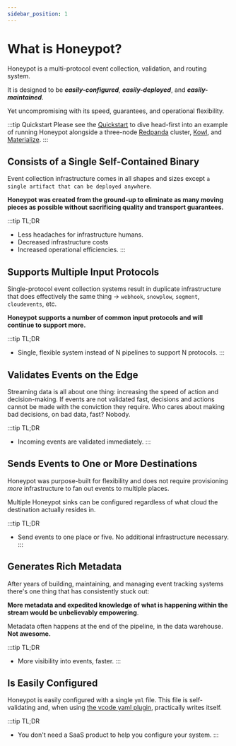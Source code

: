 ```yaml
---
sidebar_position: 1
---
```


# What is Honeypot?


Honeypot is a multi-protocol event collection, validation, and routing system.

It is designed to be ***easily-configured***, ***easily-deployed***, and ***easily-maintained***.

Yet uncompromising with its speed, guarantees, and operational flexibility. 


:::tip Quickstart
Please see the [Quickstart](/docs/examples/quickstart) to dive head-first into an example of running Honeypot alongside a three-node [Redpanda](https://github.com/redpanda-data/) cluster, [Kowl](https://github.com/cloudhut/kowl/), and [Materialize](https://github.com/MaterializeInc/materialize).
:::


## Consists of a Single Self-Contained Binary

Event collection infrastructure comes in all shapes and sizes except `a single artifact that can be deployed anywhere`.


**Honeypot was created from the ground-up to eliminate as many moving pieces as possible without sacrificing quality and transport guarantees.**


:::tip TL;DR
- Less headaches for infrastructure humans.
- Decreased infrastructure costs
- Increased operational efficiencies.
:::



## Supports Multiple Input Protocols

Single-protocol event collection systems result in duplicate infrastructure that does effectively the same thing -> `webhook`, `snowplow`, `segment`, `cloudevents`, etc.

**Honeypot supports a number of common input protocols and will continue to support more.**

:::tip TL;DR
- Single, flexible system instead of N pipelines to support N protocols.
:::

## Validates Events on the Edge

Streaming data is all about one thing: increasing the speed of action and decision-making. If events are not validated fast, decisions and actions cannot be made with the conviction they require. Who cares about making bad decisions, on bad data, fast? Nobody.

:::tip TL;DR
- Incoming events are validated immediately.
:::

## Sends Events to One or More Destinations

Honeypot was purpose-built for flexibility and does not require provisioning *more* infrastructure to fan out events to multiple places.

Multiple Honeypot sinks can be configured regardless of what cloud the destination actually resides in.

:::tip TL;DR
- Send events to one place or five. No additional infrastructure necessary.
:::

## Generates Rich Metadata

After years of building, maintaining, and managing event tracking systems there's one thing that has consistently stuck out:

**More metadata and expedited knowledge of what is happening within the stream would be unbelievably empowering**.

Metadata often happens at the end of the pipeline, in the data warehouse. **Not awesome.**

:::tip TL;DR
- More visibility into events, faster.
:::


## Is Easily Configured

Honeypot is easily configured with a single `yml` file. This file is self-validating and, when using [the vcode yaml plugin](https://marketplace.visualstudio.com/items?itemName=redhat.vscode-yaml), practically writes itself.

:::tip TL;DR
- You don't need a SaaS product to help you configure your system.
:::
